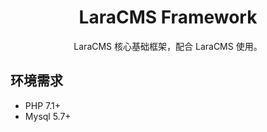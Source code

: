 <h1 align="center"> LaraCMS Framework </h1>

<p align="center">  LaraCMS 核心基础框架，配合 LaraCMS 使用。</p>


## 环境需求
- PHP 7.1+
- Mysql 5.7+